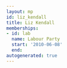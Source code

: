 ```yaml
---
layout: mp
id: liz_kendall
title: Liz Kendall
memberships:
- id: lab
  name: Labour Party
  start: '2010-06-08'
  end: 
autogenerated: true
---
```

